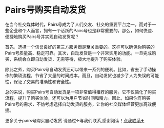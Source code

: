 # Pairs号购买自动发货

在当今社交媒体时代，Pairs号成为了人们交友、社交的重要平台之一。而对于一些企业和个人而言，拥有一个活跃的Pairs号也是非常重要的。那么，如何快速、便捷地购买Pairs号并实现自动发货呢？

首先，选择一个信誉良好的第三方服务商是至关重要的。这样可以确保你购买的Pairs号质量高、稳定可靠。其次，自动发货是一个非常实用的功能。一旦完成购买，系统会立即自动发货，无需等待，极大地提升了购买体验。

除此之外，购买Pairs号自动发货还可以带来一系列的便利。比如，省去了手动操作的繁琐流程，节省了大量的时间成本。而且，自动发货也减少了人为失误的可能性，保证了交易的准确性和安全性。

总的来说，购买Pairs号自动发货是一项非常值得推荐的服务。它不仅简化了购买流程，提升了购买体验，还可以为用户节省时间和精力。因此，如果你有购买Pairs号的需求，不妨考虑选择自动发货的服务，让你的社交媒体经营更加高效便捷。

更多关于pairs号购买自动发货 请通过✈与我们联系,感谢阅读！[点我联系✈](https://news.G208.com)